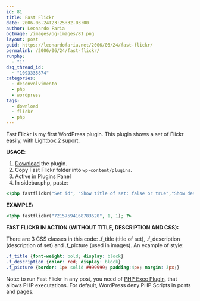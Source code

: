 ```yaml
---
id: 81
title: Fast Flickr
date: 2006-06-24T23:25:32-03:00
author: Leonardo Faria
ogImage: /images/og-images/81.png
layout: post
guid: https://leonardofaria.net/2006/06/24/fast-flickr/
permalink: /2006/06/24/fast-flickr/
runphp:
  - "1"
dsq_thread_id:
  - "1093335874"
categories:
  - desenvolvimento
  - php
  - wordpress
tags:
  - download
  - flickr
  - php
---
```

Fast Flickr is my first WordPress plugin. This plugin shows a set of Flickr easily, with [Lightbox 2](http://www.huddletogether.com/projects/lightbox2/) suport.

**USAGE**:  
1) <a href="http://www.leonardofaria.net/pub/fastflickr-1.0.zip">Download</a> the plugin.  
2) Copy Fast Flickr folder into `wp-content/plugins`.  
3) Active in Plugins Panel  
4) In sidebar.php, paste:

```php
<?php fastflickr("Set id", "Show title of set: false or true","Show description: false or true"); ?>
```

**EXAMPLE:**

```php
<?php fastflickr("72157594168783620", 1, 1); ?>
```

**FAST FLICKR IN ACTION (WITHOUT TITLE, DESCRIPTION AND CSS):**

There are 3 CSS classes in this code: .f\_title (title of set), .f\_description (description of set) and .f_picture (used in images). An example of style:

```css
.f_title {font-weight: bold; display: block}
.f_description {color: red; display: block}
.f_picture {border: 1px solid #999999; padding:4px; margin: 3px;}
```

Note: to run Fast Flickr in any post, you need of [PHP Exec Plugin](http://priyadi.net/archives/2005/03/02/wordpress-php-exec-plugin/), that allows PHP executations. For default, WordPress deny PHP Scripts in posts and pages.
